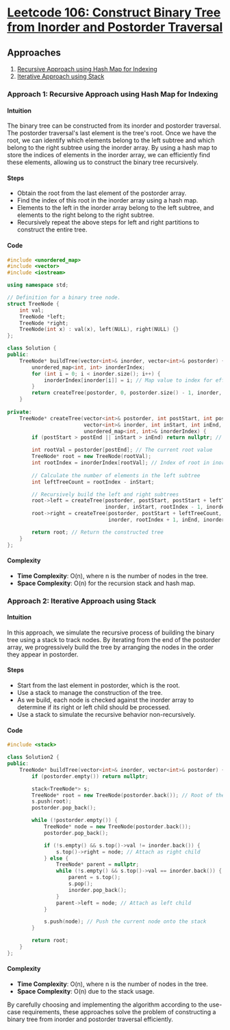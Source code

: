 # [Leetcode 106: Construct Binary Tree from Inorder and Postorder Traversal](https://leetcode.com/problems/construct-binary-tree-from-inorder-and-postorder-traversal/)

## Approaches
1. [Recursive Approach using Hash Map for Indexing](#Approach-1)
2. [Iterative Approach using Stack](#Approach-2)

### Approach 1: Recursive Approach using Hash Map for Indexing

#### Intuition
The binary tree can be constructed from its inorder and postorder traversal. The postorder traversal's last element is the tree's root. Once we have the root, we can identify which elements belong to the left subtree and which belong to the right subtree using the inorder array. By using a hash map to store the indices of elements in the inorder array, we can efficiently find these elements, allowing us to construct the binary tree recursively.

#### Steps
- Obtain the root from the last element of the postorder array.
- Find the index of this root in the inorder array using a hash map.
- Elements to the left in the inorder array belong to the left subtree, and elements to the right belong to the right subtree.
- Recursively repeat the above steps for left and right partitions to construct the entire tree.

#### Code
```cpp
#include <unordered_map>
#include <vector>
#include <iostream>

using namespace std;

// Definition for a binary tree node.
struct TreeNode {
    int val;
    TreeNode *left;
    TreeNode *right;
    TreeNode(int x) : val(x), left(NULL), right(NULL) {}
};

class Solution {
public:
    TreeNode* buildTree(vector<int>& inorder, vector<int>& postorder) {
        unordered_map<int, int> inorderIndex;
        for (int i = 0; i < inorder.size(); i++) {
            inorderIndex[inorder[i]] = i; // Map value to index for efficient lookup
        }
        return createTree(postorder, 0, postorder.size() - 1, inorder, 0, inorder.size() - 1, inorderIndex);
    }
    
private:
    TreeNode* createTree(vector<int>& postorder, int postStart, int postEnd, 
                         vector<int>& inorder, int inStart, int inEnd, 
                         unordered_map<int, int>& inorderIndex) {
        if (postStart > postEnd || inStart > inEnd) return nullptr; // Base case

        int rootVal = postorder[postEnd]; // The current root value
        TreeNode* root = new TreeNode(rootVal);
        int rootIndex = inorderIndex[rootVal]; // Index of root in inorder array
        
        // Calculate the number of elements in the left subtree
        int leftTreeCount = rootIndex - inStart;

        // Recursively build the left and right subtrees
        root->left = createTree(postorder, postStart, postStart + leftTreeCount - 1, 
                                inorder, inStart, rootIndex - 1, inorderIndex);
        root->right = createTree(postorder, postStart + leftTreeCount, postEnd - 1, 
                                 inorder, rootIndex + 1, inEnd, inorderIndex);

        return root; // Return the constructed tree
    }
};
```

#### Complexity
- **Time Complexity**: O(n), where n is the number of nodes in the tree.
- **Space Complexity**: O(n) for the recursion stack and hash map.

### Approach 2: Iterative Approach using Stack

#### Intuition
In this approach, we simulate the recursive process of building the binary tree using a stack to track nodes. By iterating from the end of the postorder array, we progressively build the tree by arranging the nodes in the order they appear in postorder.

#### Steps
- Start from the last element in postorder, which is the root.
- Use a stack to manage the construction of the tree.
- As we build, each node is checked against the inorder array to determine if its right or left child should be processed.
- Use a stack to simulate the recursive behavior non-recursively.

#### Code
```cpp
#include <stack>

class Solution2 {
public:
    TreeNode* buildTree(vector<int>& inorder, vector<int>& postorder) {
        if (postorder.empty()) return nullptr;

        stack<TreeNode*> s;
        TreeNode* root = new TreeNode(postorder.back()); // Root of the tree
        s.push(root);
        postorder.pop_back();

        while (!postorder.empty()) {
            TreeNode* node = new TreeNode(postorder.back());
            postorder.pop_back();

            if (!s.empty() && s.top()->val != inorder.back()) {
                s.top()->right = node; // Attach as right child
            } else {
                TreeNode* parent = nullptr;
                while (!s.empty() && s.top()->val == inorder.back()) {
                    parent = s.top();
                    s.pop();
                    inorder.pop_back();
                }
                parent->left = node; // Attach as left child
            }

            s.push(node); // Push the current node onto the stack
        }

        return root;
    }
};
```

#### Complexity
- **Time Complexity**: O(n), where n is the number of nodes in the tree.
- **Space Complexity**: O(n) due to the stack usage.

By carefully choosing and implementing the algorithm according to the use-case requirements, these approaches solve the problem of constructing a binary tree from inorder and postorder traversal efficiently.

